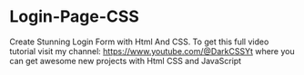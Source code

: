 # Login-Page-CSS
 Create Stunning Login Form with Html And CSS. To get this full video tutorial visit my channel: https://www.youtube.com/@DarkCSSYt where you can get awesome new projects with Html CSS and JavaScript
